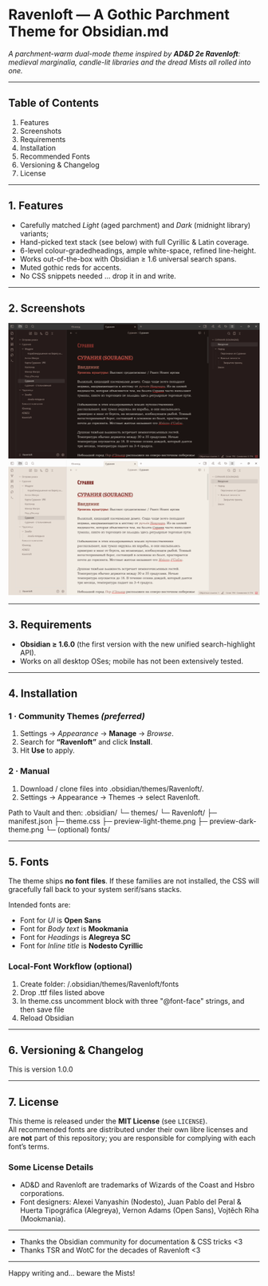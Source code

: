 # Ravenloft — A Gothic Parchment Theme for Obsidian.md
*A parchment-warm dual-mode theme inspired by **AD&D 2e Ravenloft**: medieval marginalia, candle-lit libraries and the dread Mists all rolled into one.*

---
## Table of Contents
1. Features
2. Screenshots
3. Requirements
4. Installation
5. Recommended Fonts
6. Versioning & Changelog
7. License

---
## 1. Features
* Carefully matched *Light* (aged parchment) and *Dark* (midnight library) variants;
* Hand-picked text stack (see below) with full Cyrillic & Latin coverage.
* 6-level colour-gradedheadings, ample white-space, refined line-height.
* Works out-of-the-box with Obsidian ≥ 1.6 universal search spans.
* Muted gothic reds for accents.
* No CSS snippets needed ... drop it in and write.

---
## 2. Screenshots
![Dark preview](preview-dark-theme.png)
![Light preview](preview-light-theme.png)  

---
## 3. Requirements
* **Obsidian ≥ 1.6.0** (the first version with the new unified search-highlight API).  
* Works on all desktop OSes; mobile has not been extensively tested.

---
## 4. Installation

### 1 · Community Themes *(preferred)*
1. Settings → *Appearance* → **Manage** → *Browse*.
2. Search for **“Ravenloft”** and click **Install**.
3. Hit **Use** to apply.
### 2 · Manual
1. Download / clone files into .obsidian/themes/Ravenloft/.
2. Settings → Appearance → Themes → select Ravenloft.

Path to Vault and then:
.obsidian/
└─ themes/
   └─ Ravenloft/
      ├─ manifest.json
      ├─ theme.css
      ├─ preview-light-theme.png
      ├─ preview-dark-theme.png
      └─ (optional) fonts/

---
## 5. Fonts
The theme ships **no font files**. If these families are not installed, the CSS will gracefully fall back to your system serif/sans stacks.

Intended fonts are:

* Font for *UI* is **Open Sans**
* Font for *Body text* is **Mookmania**
* Font for *Headings* is **Alegreya SC**
* Font for *Inline title* is **Nodesto Cyrillic**
### Local-Font Workflow (optional)
1. Create folder:
   /.obsidian/themes/Ravenloft/fonts
2. Drop .ttf files listed above
3. In theme.css uncomment block with three "@font-face" strings, and then save file
4. Reload Obsidian

---
## 6. Versioning & Changelog
This is version 1.0.0

---
## 7. License
This theme is released under the **MIT License** (see `LICENSE`).  
All recommended fonts are distributed under their own libre licenses and are **not** part of this repository; you are responsible for complying with each font’s terms.
### Some License Details
* AD&D and Ravenloft are trademarks of Wizards of the Coast and Hsbro corporations.
* Font designers: Alexei Vanyashin (Nodesto), Juan Pablo del Peral & Huerta Tipográfica (Alegreya), Vernon Adams (Open Sans), Vojtěch Riha (Mookmania).

---
* Thanks the Obsidian community for documentation & CSS tricks <3
* Thanks TSR and WotC for the decades of Ravenloft <3

---
Happy writing and... beware the Mists!